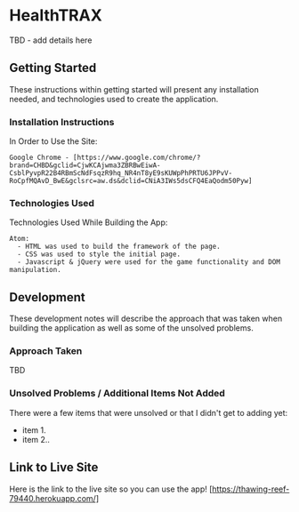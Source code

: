 # HealthTRAX
  TBD  - add details here
## Getting Started
  These instructions within getting started will present any installation needed, and technologies used to create the application.
### Installation Instructions
  In Order to Use the Site:

    Google Chrome - [https://www.google.com/chrome/?brand=CHBD&gclid=CjwKCAjwma3ZBRBwEiwA-CsblPyvpR22B4RBmScNdFsqzR9hq_NR4nT8yE9sKUWpPhPRTU6JPPvV-RoCpfMQAvD_BwE&gclsrc=aw.ds&dclid=CNiA3IWs5dsCFQ4EaQodm50Pyw]

### Technologies Used
  Technologies Used While Building the App:

    Atom:
      - HTML was used to build the framework of the page.
      - CSS was used to style the initial page.
      - Javascript & jQuery were used for the game functionality and DOM manipulation.

## Development
  These development notes will describe the approach that was taken when building the application as well as some of the unsolved problems.

### Approach Taken
  TBD

### Unsolved Problems / Additional Items Not Added
  There were a few items that were unsolved or that I didn't get to adding yet:

  - item 1.
  - item 2..

## Link to Live Site
  Here is the link to the live site so you can use the app!
  [https://thawing-reef-79440.herokuapp.com/]
